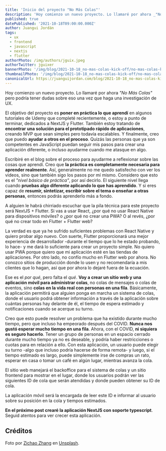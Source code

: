 ```yaml
---
title: 'Inicio del proyecto "No Más Colas"'
description: 'Hoy comienzo un nuevo proyecto. Lo llamaré por ahora _"No Más Colas"_ pero podría tener dudas sobre eso una vez que haga algo de investigación de UX.'
published: true
datePublished: '2021-10-18T09:00:00.000Z'
author: Juangui Jordán
tags:
  - ux
  - frontend
  - javascript
  - nextjs
  - flutter
authorPhoto: /img/authors/jguix.jpeg
authorTwitter: jguixer
bannerPhoto: '/img/blog/2021-10-18_no-mas-colas-kick-off/no-mas-colas-kick-off.jpg'
thumbnailPhoto: '/img/blog/2021-10-18_no-mas-colas-kick-off/no-mas-colas-kick-off.jpg'
canonicalUrl: https://juanguijordan.com/blog/2021-10-18_no-mas-colas-kick-off
---
```


Hoy comienzo un nuevo proyecto. Lo llamaré por ahora _"No Más Colas"_ pero podría tener dudas sobre eso una vez que haga una investigación de UX.

El objetivo del proyecto es **poner en práctica lo que aprendí** en algunos tutoriales de Udemy que completé recientemente, o estoy a punto de terminar, dedicados a NextJS y Flutter. También estoy tratando de **encontrar una solución para el prototipado rápido de aplicaciones**, creando MVP que sean simples pero todavía escalables. Y finalmente, creo que puedo **ayudar a otros en el proceso**. Quizás las personas que ya son competentes en JavaScript puedan seguir mis pasos para crear una aplicación diferente, o incluso ayudarme cuando me atasque en algo.

Escribiré en el blog sobre el proceso para ayudarme a reflexionar sobre las cosas que aprendí. Creo que **la práctica es completamente necesaria para aprender realmente**. Así, generalmente no me quedo satisfecho con ver los videos, sino que también sigo los pasos por mí mismo. Considero que esto es el _"nivel básico de práctica"_, por así decirlo. El siguiente nivel llega cuando **pruebas algo diferente aplicando lo que has aprendido**. Y si eres capaz de **resumir, sintetizar, escribir sobre el tema o enseñar a otras personas**, entonces podrás aprenderlo más a fondo.

A alguien le habrá chirriado escuchar que la pila técnica para este proyecto será NextJS + Flutter. Si vas a usar React, ¿por qué no usar React Native para dispositivos móviles? o ¿por qué no crear una PWA? O al revés, ¿por qué no crear todo en Flutter + Flutter web?

La verdad es que ya he sufrido suficientes problemas con React Native y quiero probar algo nuevo. Con suerte, Flutter proporcionará una mejor experiencia de desarrollador -durante el tiempo que lo he estado probando, lo hace- y me dará lo suficiente para crear un proyecto simple. No quiero usar PWA porque quiero que mi aplicación esté en las tiendas de aplicaciones. Por otro lado, no confío mucho en Flutter web por ahora. No conozco sitios de producción donde lo usen y no recomendaría a mis clientes que lo hagan, así que por ahora lo dejaré fuera de la ecuación.

Ese es el _por qué_, pero falta el _qué_. **Voy a crear un sitio web y una aplicación móvil para administrar colas**, no colas de mensajes o colas de eventos, sino **colas en la vida real con personas en una fila**. Básicamente, la aplicación permitirá que alguien ponga en marcha un sistema de colas, donde el usuario podrá obtener información a través de la aplicación sobre cuántas personas hay delante de él, el tiempo de espera estimado y notificaciones cuando se acerque su turno.

Creo que esto puede resolver un problema que ha existido durante mucho tiempo, pero que incluso ha empeorado después del COVID. **Nunca nos gustó esperar mucho tiempo en una fila**. Ahora, con el COVID, **ni siquiera es seguro hacerlo**. Tener un grupo de personas en un espacio cerrado durante mucho tiempo ya no es deseable, y podría haber restricciones o cuotas para en relación a ello. Con esta aplicación, un usuario puede elegir su turno -algo que incluso podría hacerse de forma remota- y luego, si el tiempo estimado es largo, puede simplemente irse de compras un rato, esperar en casa o tomar un café en algún lugar, mientras avanza la cola.

El sitio web manejará el backoffice para el sistema de colas y un sitio frontend para mostrar en el lugar, donde los usuarios podrán ver las siguientes ID de cola que serán atendidas y donde pueden obtener su ID de cola.

La aplicación móvil será la encargada de leer este ID e informar al usuario sobre su posición en la cola y tiempos estimados.

**En el próximo post crearé la aplicación NextJS con soporte typescript**. Seguid atentos para ver crecer esta aplicación.

## Créditos

Foto por [Zichao Zhang](https://unsplash.com/@shakusky) en [Unsplash](https://unsplash.com).
